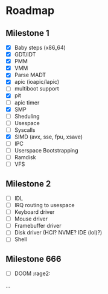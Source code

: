 # Roadmap

## Milestone 1

- [x] Baby steps (x86_64)
- [x] GDT/IDT
- [x] PMM
- [x] VMM
- [x] Parse MADT
- [x] apic (ioapic/lapic)
- [ ] multiboot support
- [x] pit
- [ ] apic timer
- [x] SMP
- [ ] Sheduling
- [ ] Usespace
- [ ] Syscalls
- [x] SIMD (avx, sse, fpu, xsave)
- [ ] IPC
- [ ] Userspace Bootstrapping
- [ ] Ramdisk
- [ ] VFS

## Milestone 2

- [ ] IDL
- [ ] IRQ routing to usespace
- [ ] Keyboard driver
- [ ] Mouse driver
- [ ] Framebuffer driver
- [ ] Disk driver (HCI? NVME? IDE (lol)?)
- [ ] Shell

## Milestone 666

- [ ] DOOM :rage2:

...
